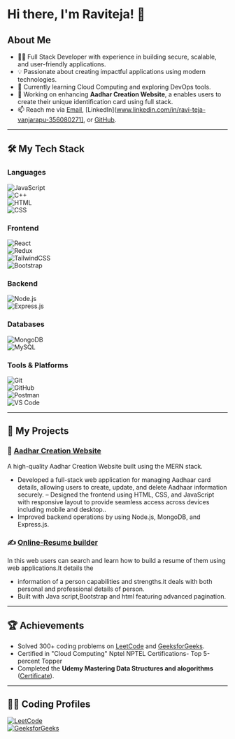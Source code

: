 # Hi there, I'm Raviteja! 👋  

## About Me  
- 🧑‍💻 Full Stack Developer with experience in building secure, scalable, and user-friendly applications.  
- 💡 Passionate about creating impactful applications using modern technologies.  
- 🌱 Currently learning Cloud Computing and exploring DevOps tools.  
- 🔭 Working on enhancing **Aadhar Creation Website**, a enables users to create their unique identification card using full stack.  
- 📫 Reach me via [Email](mailto:vanjarapuravi28@gmail.com), [LinkedIn](www.linkedin.com/in/ravi-teja-vanjarapu-356080271], or [GitHub](https://github.com/Ravitejav7).  

---

## 🛠️ My Tech Stack  

### **Languages**  
![JavaScript](https://img.shields.io/badge/JavaScript-F7DF1E?style=for-the-badge&logo=javascript&logoColor=black)  
![C++](https://img.shields.io/badge/C++-00599C?style=for-the-badge&logo=cplusplus&logoColor=white)  
![HTML](https://img.shields.io/badge/HTML5-E34F26?style=for-the-badge&logo=html5&logoColor=white)  
![CSS](https://img.shields.io/badge/CSS3-1572B6?style=for-the-badge&logo=css3&logoColor=white)  

### **Frontend**  
![React](https://img.shields.io/badge/React-61DAFB?style=for-the-badge&logo=react&logoColor=black)  
![Redux](https://img.shields.io/badge/Redux-764ABC?style=for-the-badge&logo=redux&logoColor=white)  
![TailwindCSS](https://img.shields.io/badge/TailwindCSS-06B6D4?style=for-the-badge&logo=tailwindcss&logoColor=white)  
![Bootstrap](https://img.shields.io/badge/Bootstrap-7952B3?style=for-the-badge&logo=bootstrap&logoColor=white)  

### **Backend**  
![Node.js](https://img.shields.io/badge/Node.js-339933?style=for-the-badge&logo=nodedotjs&logoColor=white)  
![Express.js](https://img.shields.io/badge/Express.js-000000?style=for-the-badge&logo=express&logoColor=white)  

### **Databases**  
![MongoDB](https://img.shields.io/badge/MongoDB-47A248?style=for-the-badge&logo=mongodb&logoColor=white)  
![MySQL](https://img.shields.io/badge/MySQL-4479A1?style=for-the-badge&logo=mysql&logoColor=white)  

### **Tools & Platforms**  
![Git](https://img.shields.io/badge/Git-F05032?style=for-the-badge&logo=git&logoColor=white)  
![GitHub](https://img.shields.io/badge/GitHub-181717?style=for-the-badge&logo=github&logoColor=white)  
![Postman](https://img.shields.io/badge/Postman-FF6C37?style=for-the-badge&logo=postman&logoColor=white)  
![VS Code](https://img.shields.io/badge/VS%20Code-007ACC?style=for-the-badge&logo=visualstudiocode&logoColor=white)  


---

## 🚀 My Projects  

### 🏥 [Aadhar Creation Website](https://github.com/Ravitejav7/Aadhar-Creation-Website)  
A high-quality Aadhar Creation Website built using the MERN stack.  
- Developed a full-stack web application for managing Aadhaar card details, allowing users to create, update, and
  delete Aadhaar information securely.
– Designed the frontend using HTML, CSS, and JavaScript with responsive layout to provide seamless access across
   devices including mobile and desktop..  
- Improved backend operations by  using Node.js, MongoDB, and Express.js.  

### ✍️ [Online-Resume builder](https://github.com/Ravitejav7/Online-Resume-Builder)  
In this web users can search and learn how to build a resume of them using web applications.It details the
- information of a person capabilities and strengths.it deals with both personal and professional details of person.
- Built with Java script,Bootstrap and html featuring advanced   pagination.  

---

## 🏆 Achievements  
- Solved 300+ coding problems on [LeetCode](https://leetcode.com/u/Raviteja28/) and [GeeksforGeeks](https://www.geeksforgeeks.org/user/vanjarapxtpj/).  
- Certified in "Cloud Computing" Nptel NPTEL Certifications- Top 5-percent Topper 
- Completed the **Udemy Mastering Data Structures and alogorithms** ([Certificate](https://www.udemy.com/certificate/UC-0f8b199f-5bca-4c7e-bdfd-42a8fbb05bfc/)).  

---

## 👨‍💻 Coding Profiles  

[![LeetCode](https://img.shields.io/badge/LeetCode-FFA116?style=for-the-badge&logo=leetcode&logoColor=black)](https://leetcode.com/u/Raviteja28/)  
[![GeeksforGeeks](https://img.shields.io/badge/GeeksforGeeks-0F9D58?style=for-the-badge&logo=geeksforgeeks&logoColor=white)](https://www.geeksforgeeks.org/user/vanjarapxtpj/)  
